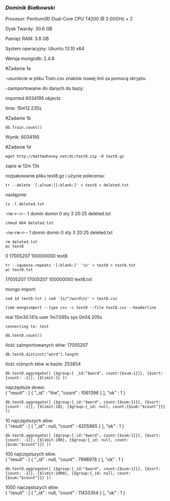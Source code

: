 ### *Dominik Białkowski*

Procesor: Pentium(R) Dual-Core CPU T4200 @ 2.00GHz × 2

Dysk Twardy: 30.6 GB

Pamięć RAM: 3.8 GB

System operacyjny: Ubuntu 13.10 x64


Wersja mongodb: 2.4.8

#Zadanie 1a 

-usuniecie w pliku Train.csv znaków nowej linii za pomocą skryptu

-zaimportowanie do danych do bazy:

imported 6034195 objects

time: 15m12.235s

#Zadanie 1b


	db.Train.count()


Wynik: 6034195



#Zadanie 1d


	wget http://mattmahoney.net/dc/text8.zip -O text8.gz

zapis w 12m 13s


rozpakowanie pliku text8.gz i użycie polecenia:


	tr --delete '[:alnum:][:blank:]' < text8 > deleted.txt


następnie:
	
	
	ls -l deleted.txt
	
	
 -rw-r--r-- 1 domin domin 0 sty  3 20:25 deleted.txt
	
	
	
	chmod 664 deleted.txt
	
	
 -rw-rw-r-- 1 domin domin 0 sty  3 20:25 deleted.txt
	
	
	rm deleted.txt
	wc text8
	
	
 0         17005207 100000000 text8
	
	
	
	tr --squeeze-repeats '[:blank:]' '\n' < text8 > text8.txt
	wc text8.txt
	
	
 17005207  17005207 100000000 text8.txt



mongo import:
	
	
	sed 1d text8.txt | sed '1s/^/word\n/' > text8.csv
	
	time mongoimport --type csv -c text8 --file text8.csv --headerline
	
	
real	15m30.141s
user	1m7.095s
sys	0m14.205s


	connecting to: test

	db.text8.count()


ilość zaimportowanych słów:  17005207

	
	db.text8.distinct("word").length

	
ilość różnych słów w bazie:  253854
	
	
	db.text8.aggregate([ {$group:{ _id:"$word", count:{$sum:1}}}, {$sort: {count: -1}}, {$limit:1} ])
	
najczęstsze słowo:  
	{ "result" : [ { "_id" : "the", "count" : 1061396 } ], "ok" : 1 }
	
	
	db.text8.aggregate([ {$group:{_id:"$word", count:{$sum:1}}}, {$sort: {count: -1}}, {$limit:10}, {$group:{_id: null, count:{$sum:"$count"}}} ])
	
	
10 najczęstszych słów:  
	{ "result" : [ { "_id" : null, "count" : 4205965 } ], "ok" : 1 }
	
	
	db.text8.aggregate([ {$group:{_id:"$word", count:{$sum:1}}}, {$sort: {count: -1}}, {$limit:100}, {$group:{_id: null, count:{$sum:"$count"}}} ])
	
	
100 najczęstszych słów:  
	{ "result" : [ { "_id" : null, "count" : 7998978 } ], "ok" : 1 }
	
	
	db.text8.aggregate([ {$group:{_id:"$word", count:{$sum:1}}}, {$sort: {count: -1}}, {$limit:1000}, {$group:{_id: null, count:{$sum:"$count"}}} ])
	
	
1000 najczęstszych słów:  
	{ "result" : [ { "_id" : null, "count" : 11433354 } ], "ok" : 1 }



	

